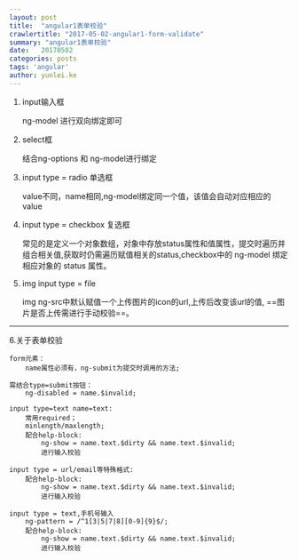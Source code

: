 ```yaml
---
layout: post
title:  "angular1表单校验"
crawlertitle: "2017-05-02-angular1-form-validate"
summary: "angular1表单校验"
date:   20170502
categories: posts
tags: 'angular'
author: yunlei.ke
---
```

1. input输入框
    
    ng-model 进行双向绑定即可
2. select框 
   
     结合ng-options 和 ng-model进行绑定

3. input type = radio 单选框 
    
    value不同，name相同,ng-model绑定同一个值，该值会自动对应相应的value

4. input type = checkbox 复选框
   
    常见的是定义一个对象数组，对象中存放status属性和值属性，提交时遍历并组合相关值,获取时仍需遍历赋值相关的status,checkbox中的 ng-model 绑定相应对象的 status 属性。

5. img input type = file

    img ng-src中默认赋值一个上传图片的icon的url,上传后改变该url的值,
    ==图片是否上传需进行手动校验==。

---

    
6.关于表单校验
    
    form元素：
        name属性必须有，ng-submit为提交时调用的方法;
    
    需结合type=submit按钮：
        ng-disabled = name.$invalid;

    input type=text name=text:
        常用required；
        minlength/maxlength;
        配合help-block:
            ng-show = name.text.$dirty && name.text.$invalid;
            进行输入校验
        
    input type = url/email等特殊格式:
        配合help-block:
            ng-show = name.text.$dirty && name.text.$invalid;
            进行输入校验
            
    input type = text,手机号输入
        ng-pattern = /^1[3|5|7|8][0-9]{9}$/;
        配合help-block:
            ng-show = name.text.$dirty && name.text.$invalid;
            进行输入校验